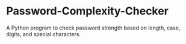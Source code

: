 # Password-Complexity-Checker
A Python program to check password strength based on length, case, digits, and special characters.
